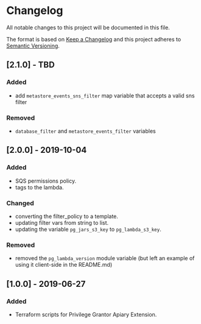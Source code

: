 # Changelog
All notable changes to this project will be documented in this file.

The format is based on [Keep a Changelog](http://keepachangelog.com/en/1.0.0/) and this project adheres to [Semantic Versioning](http://semver.org/spec/v2.0.0.html).

## [2.1.0] - TBD
### Added
- add `metastore_events_sns_filter` map variable that accepts a valid sns filter
### Removed
- `database_filter` and `metastore_events_filter` variables

## [2.0.0] - 2019-10-04
### Added
- SQS permissions policy.
- tags to the lambda.

### Changed
- converting the filter\_policy to a template.
- updating filter vars from string to list.
- updating the variable `pg_jars_s3_key` to `pg_lambda_s3_key`.

### Removed
- removed the `pg_lambda_version` module variable (but left an example of using it client-side in the README.md)

## [1.0.0] - 2019-06-27
### Added
- Terraform scripts for Privilege Grantor Apiary Extension.
